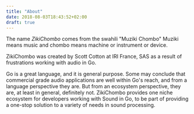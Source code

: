 ```yaml
---
title: "About"
date: 2018-08-03T18:43:52+02:00
draft: true
---
```


The name _ZikiChombo_ comes from the swahili "Muziki Chombo"  Muziki means
music and chombo means machine or instrument or device.

ZikiChombo was created by Scott Cotton at IRI France, SAS as a result of 
frustrations working with audio in Go.

Go is a great language, and it is general purpose.  Some may conclude that
commercial grade audio applications are well within Go's reach, and from
a language perspective they are.  But from an ecosystem perspective, they are,
at least in general, definitely not.  ZikiChombo provides one niche ecosystem
for developers working with Sound in Go, to be part of providing a one-stop
solution to a variety of needs in sound processing.



